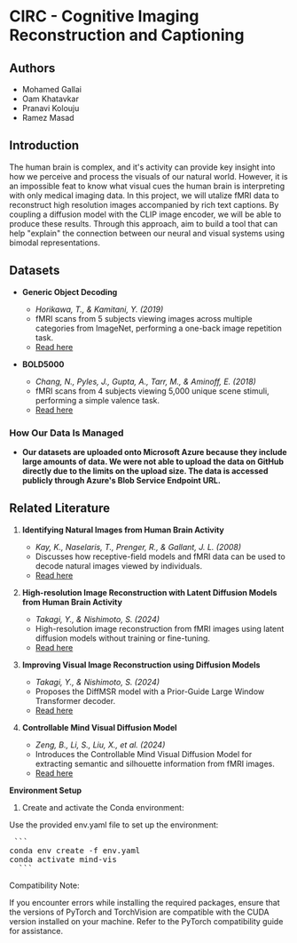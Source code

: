 # CIRC - Cognitive Imaging Reconstruction and Captioning

## Authors
  - Mohamed Gallai
  - Oam Khatavkar
  - Pranavi Kolouju
  - Ramez Masad

## Introduction

The human brain is complex, and it's activity can provide key insight into how we perceive and process the visuals of our natural world. However, it is an impossible feat to know what visual cues the human brain is interpreting with only medical imaging data. In this project, we will utalize fMRI data to reconstruct high resolution images accompanied by rich text captions. By coupling a diffusion model with the CLIP image encoder, we will be able to produce these results. Through this approach, aim to build a tool that can help "explain" the connection between our neural and visual systems using bimodal representations.  

## Datasets

- **Generic Object Decoding**  
  - *Horikawa, T., & Kamitani, Y. (2019)*
  - fMRI scans from 5 subjects viewing images across multiple categories from ImageNet, performing a one-back image repetition task.
  - [Read here](https://openneuro.org/datasets/ds001246/versions/1.2.1)

- **BOLD5000**  
  - *Chang, N., Pyles, J., Gupta, A., Tarr, M., & Aminoff, E. (2018)*
  - fMRI scans from 4 subjects viewing 5,000 unique scene stimuli, performing a simple valence task.
  - [Read here](https://openneuro.org/datasets/ds001499/versions/1.3.0)

### How Our Data Is Managed

- **Our datasets are uploaded onto Microsoft Azure because they include large amounts of data. We were not able to upload the data on GitHub directly due to the limits on the upload size. The data is accessed publicly through Azure's Blob Service Endpoint URL.**

## Related Literature

1. **Identifying Natural Images from Human Brain Activity**  
   - *Kay, K., Naselaris, T., Prenger, R., & Gallant, J. L. (2008)*  
   - Discusses how receptive-field models and fMRI data can be used to decode natural images viewed by individuals.
   - [Read here](https://www.nature.com/articles/nature06713#Sec2)  

2. **High-resolution Image Reconstruction with Latent Diffusion Models from Human Brain Activity**  
   - *Takagi, Y., & Nishimoto, S. (2024)*  
   - High-resolution image reconstruction from fMRI images using latent diffusion models without training or fine-tuning.
   - [Read here](https://www.biorxiv.org/content/10.1101/2022.11.18.517004v3)  

3. **Improving Visual Image Reconstruction using Diffusion Models**  
   - *Takagi, Y., & Nishimoto, S. (2024)*  
   - Proposes the DiffMSR model with a Prior-Guide Large Window Transformer decoder.
   - [Read here](https://arxiv.org/abs/2306.11536)  

4. **Controllable Mind Visual Diffusion Model**  
   - *Zeng, B., Li, S., Liu, X., et al. (2024)*  
   - Introduces the Controllable Mind Visual Diffusion Model for extracting semantic and silhouette information from fMRI images.
   - [Read here](https://arxiv.org/abs/2305.10135)  


**Environment Setup**
1. Create and activate the Conda environment:

Use the provided env.yaml file to set up the environment:

<pre> ```
conda env create -f env.yaml
conda activate mind-vis
  ``` </pre>
Compatibility Note:

If you encounter errors while installing the required packages, ensure that the versions of PyTorch and TorchVision are compatible with the CUDA version installed on your machine. Refer to the PyTorch compatibility guide for assistance.
